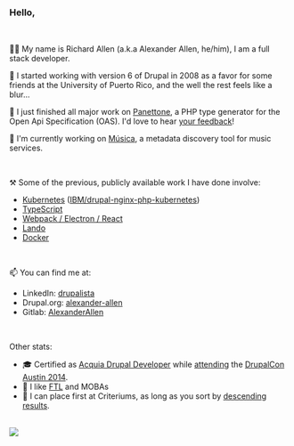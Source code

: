 ### Hello,
<br/>

👋🏽 My name is Richard Allen (a.k.a Alexander Allen, he/him), I am a full stack developer.

🦖 I started working with version 6 of Drupal in 2008 as a favor for some friends at the University of Puerto Rico, and the well the rest feels like a blur...

🍰 I just finished all major work on [Panettone](https://github.com/AlexanderAllen/panettone), a PHP type generator for the Open Api Specification (OAS). I'd love to hear [your feedback](https://github.com/AlexanderAllen/panettone/issues/new)!

🎵 I'm currently working on [Música](https://www.drupal.org/project/musica), a metadata discovery tool for music services.

<br />

⚒️ Some of the previous, publicly available work I have done involve:
 - [Kubernetes](https://github.com/IBM/drupal-nginx-php-kubernetes/pull/93) ([IBM/drupal-nginx-php-kubernetes](https://github.com/IBM/drupal-nginx-php-kubernetes))
 - [TypeScript](https://github.com/AlexanderAllen/vscode-gpg-indicator)
 - [Webpack / Electron / React](https://github.com/AlexanderAllen/2019-electron-webpack-react-starter)
 - [Lando](https://github.com/AlexanderAllen/Boilerplates-for-Lando)
 - [Docker](https://github.com/DrupalDevOps/Mirounga)
 
<br />

📫 You can find me at:

- LinkedIn: [drupalista](https://www.linkedin.com/in/drupalista)
- Drupal.org: [alexander-allen](https://www.drupal.org/u/alexander-allen)
- Gitlab: [AlexanderAllen](https://git.drupalcode.org/AlexanderAllen)

<br />

Other stats:

- 🎓 Certified as [Acquia Drupal Developer](https://certification.acquia.com/user/451) while [attending](https://austin2014.drupal.org/users/alexander-allen.html) the [DrupalCon Austin 2014](https://austin2014.drupal.org/index.html).
- 👾 I like [FTL](https://github.com/FTL-Hyperspace/FTL-Hyperspace) and MOBAs
- 🫤 I can place first at Criteriums, as long as you sort by [descending results](https://legacy.usacycling.org/results/index.php?compid=640879).

<br />

<img src="https://github-readme-stats.vercel.app/api?username=AlexanderAllen&show=prs_merged&show_icons=true&theme=tokyonight" />

<!--Themes at: https://github.com/anuraghazra/github-readme-stats/blob/master/themes/README.md -->

<!--
**AlexanderAllen/AlexanderAllen** is a ✨ _special_ ✨ repository because its `README.md` (this file) appears on your GitHub profile.

Here are some ideas to get you started:

- 🔭 I’m currently working on ...
- 🌱 I’m currently learning ...
- 👯 I’m looking to collaborate on ...
- 🤔 I’m looking for help with ...
- 💬 Ask me about ...
- 📫 How to reach me: ...
- 😄 Pronouns: ...
- ⚡ Fun fact: ...
-->
